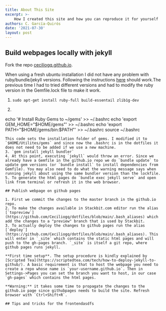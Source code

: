 ```yaml
---
title: About This Site
excerpt: >-
    How I created this site and how you can reproduce it for yourself
authors: C. García-Quirós
date: '2021-07-30'
layout: post
---
```


## Build webpages locally with jekyll
Fork the repo [ceciliogq.github.io](https://github.com/Ceciliogq/ceciliogq.github.io).

When using a fresh ubuntu installation I did not have any problem with ruby/bundle/jekyll versions. Following the instructions [here](https://jekyllrb.com/docs/installation/ubuntu/) should work.The previous time I had to tried different versions and had to modify the ruby version in the Gemfile.lock file to make it work.

1. `sudo apt-get install ruby-full build-essentail zlib1g-dev`
2. ```bash
echo '# Install Ruby Gems to ~/gems' >> ~/.bashrc
echo 'export GEM_HOME="$HOME/gems"' >> ~/.bashrc
echo 'export PATH="$HOME/gems/bin:$PATH"' >> ~/.bashrc
source ~/.bashrc
```
This code sets the installation folder of gems. I modified it to `$HOME/Utilites/gems` and since now the .bashrc is in the dotfiles it does not need to be added if we use a new machine.
3. `gem install jekyll bundler`
4. At this point, executing `jekyll` would throw an error. Since we already have a Gemfile in the github.io repo we do `bundle update` to update gem versions (or `bundle install` to install dependencies from Gemfile). You may also need to do what the warning message says when running jekyll about using the same bundler version than the lockfile.
5. To generate the html pages do `bundle exec jekyll serve` and open link from terminal or refresh it in the web browser.

## Publish webpage on github pages

1. First we commit the changes to the master branch in the github.io repo.
2. To make the changes available in Stackbit.com editor run the alias [`topreview`](https://github.com/Ceciliogq/dotfiles/blob/main/.bash_aliases) which add the changes to a "preview" branch that is used by Stackbit.
3. To actually deploy the changes to github pages run the alias [`deploy`](https://github.com/Ceciliogq/dotfiles/blob/main/.bash_aliases). This will enter in `_site` which contains the static html pages and will push to the gh-pages branch. `_site` is itself a git repo, where github pages runs jekyll.

**First time setup**. The setup procedure is kindly explained by [Scripted Tea](https://scriptedtea.com/tech/how-to-deploy-jekyll-to-github/). A basic requirement is that to host the webpage you need to create a repo whose name is `your-username.github.io`. Then in Settings->Pages you can set the branch you want to host, in our case `gh-pages` which contains the html pages.

**Warning:** it takes some time to propagate the changes to the github.io page since githubpages needs to build the site. Refresh browser with `Ctrl+Shift+R`.

## Tips and tricks for the frontendasdfs

